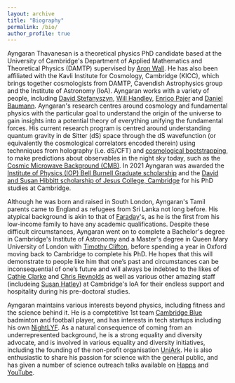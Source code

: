 ```yaml
---
layout: archive
title: "Biography"
permalink: /bio/
author_profile: true
---
```


Ayngaran Thavanesan is a theoretical physics PhD candidate based at the University of Cambridge's Department of Applied Mathematics and Theoretical Physics (DAMTP) supervised by [Aron Wall](http://www.wall.org/~aron/). He has also been affiliated with the Kavli Institute for Cosmology, Cambridge (KICC), which brings together cosmologists from DAMTP, Cavendish Astrophysics group and the Institute of Astronomy (IoA). Ayngaran works with a variety of people, including [David Stefanyszyn](https://www.nottingham.ac.uk/physics/people/david.stefanyszyn), [Will Handley](https://www.kicc.cam.ac.uk/directory/wh260), [Enrico Pajer](https://www.maths.cam.ac.uk/person/ep551) and [Daniel Baumann](http://cosmology.amsterdam/members/daniel-baumann/). Ayngaran's research centres around cosmology and fundamental physics with the particular goal to understand the origin of the universe to gain insights into a potential theory of everything unifying the fundamental forces. His current research program is centred around understanding quantum gravity in de Sitter (dS) space through the dS wavefunction (or equivalently the cosmological correlators encoded therein) using technniques from holography (i.e. dS/CFT) and [cosmological bootstrapping](https://durhamuniversity.zoom.us/rec/share/ZOPoio1yq-vlX-XmqhB0FqdBV1zgAT_vRxNpfvx56FFQX93VvI9oWMfhXybYtWu4.HyQFs5RLJltLxzZs?startTime=1671121507000), to make predictions about observables in the night sky today, such as the [Cosmic Microwave Background (CMB)](https://youtu.be/AYFDN2DSVgc). In 2021 Ayngaran was awarded the [Institute of Physics (IOP) Bell Burnell Graduate scholarship](https://www.iop.org/about/support-grants/bell-burnell-fund/2021-awardees/ayngaran-thavanesan) and the [David and Susan Hibbitt scholarship of Jesus College, Cambridge](https://www.student-funding.cam.ac.uk/jesus-college-david-and-susan-hibbitt-scholarship-202021) for his PhD studies at Cambridge.

Although he was born and raised in South London, Ayngaran's Tamil parents came to England as refugees from Sri Lanka not long before. His atypical background is akin to that of [Faraday](https://en.wikipedia.org/wiki/Michael_Faraday)'s, as he is the first from his low-income family to have any academic qualifications. Despite these difficult circumstances, Ayngaran went on to complete a Bachelor's degree in Cambridge's Institute of Astronomy and a Master's degree in Queen Mary University of London with [Timothy Clifton](https://www.qmul.ac.uk/spa/people/academics/profiles/tclifton.html), before spending a year in Oxford moving back to Cambridge to complete his PhD. He hopes that this will demonstrate to people like him that one’s past and circumstances can be inconsequential of one’s future and will always be indebted to the likes of [Cathie Clarke](https://en.wikipedia.org/wiki/Cathie_Clarke) and [Chris Reynolds](https://www.ast.cam.ac.uk/people/Christopher.Reynolds) as well as various other amazing staff (includeing [Susan Hatley](https://www.ast.cam.ac.uk/sites/default/files/assets/files/Hatley%20Susan.pdf)) at Cambridge's IoA for their endless support and hospitality during his pre-doctoral studies.

Ayngaran maintains various interests beyond physics, including fitness and the science behind it. He is a comptetitive 1st team [Cambridge Blue](https://www.bluebirdnews.co.uk/cambridge-badminton-1sts-take-on-loughborough/) badminton and football player, and has interests in tech startups including his own [NightLYF](http://nightlyf.co.uk/). As a natural consequence of coming from an underrepresented background, he is a strong equality and diversity advocate, and is involved in various equality and diversity initiatives, including the founding of the non-profit organisation [UniArk](https://www.uniark.org/). He is also enthusiastic to share his passion for science with the general public, and has given a number of science outreach talks available on [Happs](https://happs.tv/@AyngaranThavanesan) and [YouTube](https://www.youtube.com/results?search_query=Ayngaran+Thavanesan).
